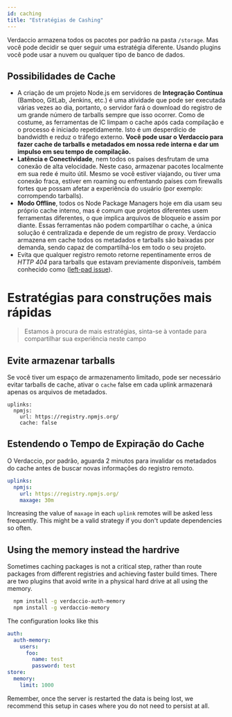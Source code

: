 ```yaml
---
id: caching
title: "Estratégias de Cashing"
---
```


Verdaccio armazena todos os pacotes por padrão na pasta `/storage`. Mas você pode decidir se quer seguir uma estratégia diferente. Usando plugins você pode usar a nuvem ou qualquer tipo de banco de dados.

## Possibilidades de Cache

* A criação de um projeto Node.js em servidores de **Integração Contínua** (Bamboo, GitLab, Jenkins, etc.) é uma atividade que pode ser executada várias vezes ao dia, portanto, o servidor fará o download do registro de um grande número de tarballs sempre que isso ocorrer. Como de costume, as ferramentas de IC limpam o cache após cada compilação e o processo é iniciado repetidamente. Isto é um desperdício de bandwidth e reduz o tráfego externo. **Você pode usar o Verdaccio para fazer cache de tarballs e metadados em nossa rede interna e dar um impulso em seu tempo de compilação.**
* **Latência e Conectividade**, nem todos os países desfrutam de uma conexão de alta velocidade. Neste caso, armazenar pacotes localmente em sua rede é muito útil. Mesmo se você estiver viajando, ou tiver uma conexão fraca, estiver em roaming ou enfrentando países com firewalls fortes que possam afetar a experiência do usuário (por exemplo: corrompendo tarballs).
* **Modo Offline**, todos os Node Package Managers hoje em dia usam seu próprio cache interno, mas é comum que projetos diferentes usem ferramentas diferentes, o que implica arquivos de bloqueio e assim por diante. Essas ferramentas não podem compartilhar o cache, a única solução é centralizada e depende de um registro de proxy. Verdaccio armazena em cache todos os metadados e tarballs são baixadas por demanda, sendo capaz de compartilhá-los em todo o seu projeto.
* Evita que qualquer registro remoto retorne repentinamente erros de *HTTP 404* para tarballs que estavam previamente disponíveis, também conhecido como ([left-pad issue](https://www.theregister.co.uk/2016/03/23/npm_left_pad_chaos/)).

# Estratégias para construções mais rápidas

> Estamos à procura de mais estratégias, sinta-se à vontade para compartilhar sua experiência neste campo

## Evite armazenar tarballs

Se você tiver um espaço de armazenamento limitado, pode ser necessário evitar tarballs de cache, ativar o `cache` false em cada uplink armazenará apenas os arquivos de metadados.

    uplinks:
      npmjs:
        url: https://registry.npmjs.org/
        cache: false
    

## Estendendo o Tempo de Expiração do Cache

O Verdaccio, por padrão, aguarda 2 minutos para invalidar os metadados do cache antes de buscar novas informações do registro remoto.

```yaml
uplinks:
  npmjs:
    url: https://registry.npmjs.org/
    maxage: 30m
```

Increasing the value of `maxage` in each `uplink` remotes will be asked less frequently. This might be a valid strategy if you don't update dependencies so often.

## Using the memory instead the hardrive

Sometimes caching packages is not a critical step, rather than route packages from different registries and achieving faster build times. There are two plugins that avoid write in a physical hard drive at all using the memory.

```bash
  npm install -g verdaccio-auth-memory
  npm install -g verdaccio-memory
```

The configuration looks like this

```yaml
auth:
  auth-memory:
    users:
      foo:
        name: test
        password: test
store:
  memory:
    limit: 1000
```

Remember, once the server is restarted the data is being lost, we recommend this setup in cases where you do not need to persist at all.